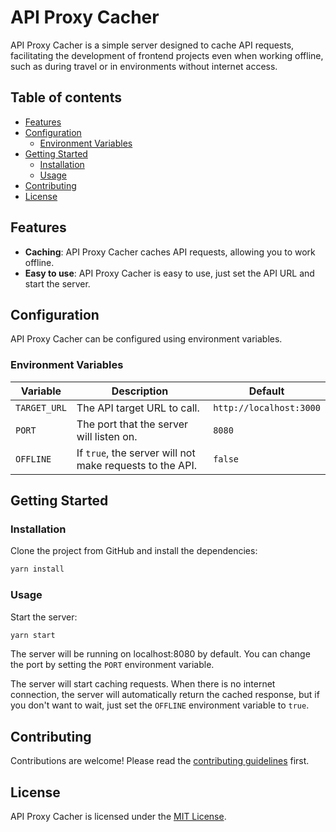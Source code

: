 # API Proxy Cacher

API Proxy Cacher is a simple server designed to cache API requests, facilitating the development of frontend projects even when working offline, such as during travel or in environments without internet access.

## Table of contents
- [Features](#features)
- [Configuration](#configuration)
  - [Environment Variables](#environment-variables)
- [Getting Started](#getting-started)
  - [Installation](#installation)
  - [Usage](#usage)
- [Contributing](#contributing)
- [License](#license)

## Features
- **Caching**: API Proxy Cacher caches API requests, allowing you to work offline.
- **Easy to use**: API Proxy Cacher is easy to use, just set the API URL and start the server.

## Configuration
API Proxy Cacher can be configured using environment variables.

### Environment Variables
| Variable     | Description                                              | Default                 |
|--------------|----------------------------------------------------------|-------------------------|
| `TARGET_URL` | The API target URL to call.                              | `http://localhost:3000` |
| `PORT`       | The port that the server will listen on.                 | `8080`                  |
| `OFFLINE`    | If `true`, the server will not make requests to the API. | `false`                 |

## Getting Started
### Installation
Clone the project from GitHub and install the dependencies:

```bash
yarn install
```

### Usage
Start the server:
```bash
yarn start
```
The server will be running on localhost:8080 by default. You can change the port by setting the `PORT` environment variable.

The server will start caching requests. When there is no internet connection, the server will automatically return the cached response, but if you don't want to wait, just set the `OFFLINE` environment variable to `true`.

## Contributing
Contributions are welcome! Please read the [contributing guidelines](CONTRIBUTING.md) first.

## License
API Proxy Cacher is licensed under the [MIT License](LICENSE).
